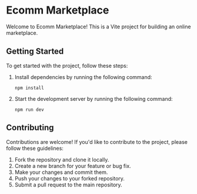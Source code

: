 # Ecomm Marketplace

Welcome to Ecomm Marketplace! This is a Vite project for building an online marketplace.

## Getting Started

To get started with the project, follow these steps:

1. Install dependencies by running the following command:

    ```shell
    npm install
    ```

2. Start the development server by running the following command:

    ```shell
    npm run dev
    ```



## Contributing

Contributions are welcome! If you'd like to contribute to the project, please follow these guidelines:

1. Fork the repository and clone it locally.
2. Create a new branch for your feature or bug fix.
3. Make your changes and commit them.
4. Push your changes to your forked repository.
5. Submit a pull request to the main repository.


